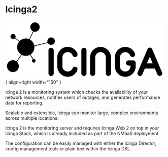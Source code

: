 # Icinga2

![Icinga2 Logo](img/icinga2-logo.png){ align=right width="150" }

Icinga 2 is a monitoring system which checks the availability of your network resources, notifies users of outages, and generates performance data for reporting.

Scalable and extensible, Icinga can monitor large, complex environments across multiple locations.

Icinga 2 is the monitoring server and requires Icinga Web 2 on top in your Icinga Stack, which is already included as part of the NMaaS deployment.

The configuration can be easily managed with either the Icinga Director, config management tools or plain text within the Icinga DSL.